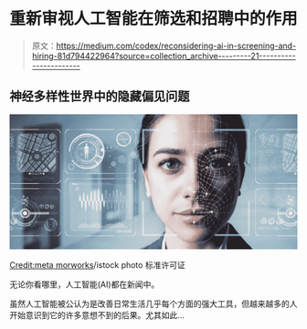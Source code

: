 # 重新审视人工智能在筛选和招聘中的作用

> 原文：<https://medium.com/codex/reconsidering-ai-in-screening-and-hiring-81d794422964?source=collection_archive---------21----------------------->

## 神经多样性世界中的隐藏偏见问题

![](img/bd3606c0d417631efcab9b26caa2ad89.png)

[Credit:meta morworks](https://www.istockphoto.com/portfolio/chombosan?mediatype=photography)/istock photo 标准许可证

无论你看哪里，人工智能(AI)都在新闻中。

虽然人工智能被公认为是改善日常生活几乎每个方面的强大工具，但越来越多的人开始意识到它的许多意想不到的后果。尤其如此…